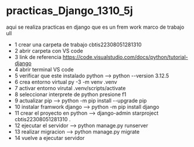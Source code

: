 # practicas_Django_1310_5j
aqui se realiza practicas en django que es un frem work marco de trabajo ull
- 1 crear una carpeta de trabajo cbtis22308051281310
- 2 abrir carpeta con VS code
- 3 link de referencia  https://code.visualstudio.com/docs/python/tutorial-django
- 4 abrir terminal VS code
- 5 verificar que este instalado python --> python  --version 3.12.5
- 6 crea entorno  virtual py -3 -m venv .venv
- 7 activar entorno virutal .venv/scripts/activate
- 8 seleccionar interprete de python  presione f1
- 9 actualizar pip --> python -m pip install --upgrade pip
- 10 instalar framwork django --> python -m pip install django
- 11 crear el proyecto en python --> django-admin starproject cbtis22308051281310 .
- 12 ejecutar  el servidor --> python manage.py runserver
- 13 realizar  migracion  --> python manage.py migrate
- 14 vuelve a ejecutar servidor
  
